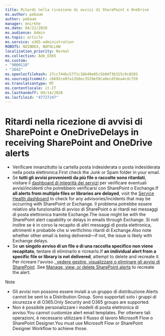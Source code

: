 ```yaml
---
title: Ritardi nella ricezione di avvisi di SharePoint e OneDrive
ms.author: pebaum
author: pebaum
manager: mnirkhe
ms.date: 04/21/2020
ms.audience: Admin
ms.topic: article
ms.service: o365-administration
ROBOTS: NOINDEX, NOFOLLOW
localization_priority: Normal
ms.collection: Adm_O365
ms.custom:
- "9000118"
- "2642"
ms.openlocfilehash: 27cc744bc57f1c18649e05c5b0df3b315c9c0201
ms.sourcegitcommit: c6692ce0fa1358ec3529e59ca0ecdfdea4cdc759
ms.translationtype: MT
ms.contentlocale: it-IT
ms.lasthandoff: 09/14/2020
ms.locfileid: "47727247"
---
```

# <a name="delays-in-receiving-sharepoint-and-onedrive-alerts"></a><span data-ttu-id="ed492-102">Ritardi nella ricezione di avvisi di SharePoint e OneDrive</span><span class="sxs-lookup"><span data-stu-id="ed492-102">Delays in receiving SharePoint and OneDrive alerts</span></span>

- <span data-ttu-id="ed492-103">Verificare innanzitutto la cartella posta indesiderata o posta indesiderata nella posta elettronica.</span><span class="sxs-lookup"><span data-stu-id="ed492-103">First check the Junk or Spam folder in your email.</span></span>
- <span data-ttu-id="ed492-104">Se **tutti gli avvisi provenienti da più file o raccolte sono ritardati**, visitare il [dashboard di integrità dei servizi](https://portal.office.com/adminportal/home?ref=/servicehealth) per verificare eventuali avvisi/incidenti che potrebbero verificarsi con SharePoint o Exchange.</span><span class="sxs-lookup"><span data-stu-id="ed492-104">If **all alerts from multiple files or libraries are delayed**, visit the [Service Health dashboard](https://portal.office.com/adminportal/home?ref=/servicehealth) to check for any advisories/incidents that may be occurring with SharePoint or Exchange.</span></span> <span data-ttu-id="ed492-105">Il problema potrebbe essere relativo alla funzionalità di avviso di SharePoint o ai ritardi nei messaggi di posta elettronica tramite Exchange.</span><span class="sxs-lookup"><span data-stu-id="ed492-105">The issue might be with the SharePoint alert capability or delays in emails through Exchange.</span></span> <span data-ttu-id="ed492-106">Si noti inoltre se è in corso la recapito di altri messaggi di posta elettronica, altrimenti è probabile che si verifichino ritardi di Exchange.</span><span class="sxs-lookup"><span data-stu-id="ed492-106">Also note whether other email is being delivered—if not, the issue is likely with Exchange delays.</span></span>
- <span data-ttu-id="ed492-107">Se **un singolo avviso di un file o di una raccolta specifico non viene recapitato**, tentare di eliminarlo e ricrearlo.</span><span class="sxs-lookup"><span data-stu-id="ed492-107">If **an individual alert from a specific file or library is not delivered**, attempt to delete and recreate it.</span></span> <span data-ttu-id="ed492-108">Per ricreare l'avviso [, vedere gestire, visualizzare o eliminare gli avvisi di SharePoint](https://support.microsoft.com/office/99dfb19c-9a90-4a8c-aba1-aa8c8afb0de2) .</span><span class="sxs-lookup"><span data-stu-id="ed492-108">See [Manage, view, or delete SharePoint alerts](https://support.microsoft.com/office/99dfb19c-9a90-4a8c-aba1-aa8c8afb0de2) to recreate the alert.</span></span>

> [!NOTE]
> - <span data-ttu-id="ed492-109">Gli avvisi non possono essere inviati a un gruppo di distribuzione.</span><span class="sxs-lookup"><span data-stu-id="ed492-109">Alerts cannot be sent to a Distribution Group.</span></span> <span data-ttu-id="ed492-110">Sono supportati solo i gruppi di sicurezza e di O365.</span><span class="sxs-lookup"><span data-stu-id="ed492-110">Only Security and O365 groups are supported.</span></span>
> - <span data-ttu-id="ed492-111">Non è possibile personalizzare i modelli di posta elettronica di avviso.</span><span class="sxs-lookup"><span data-stu-id="ed492-111">You cannot customize alert email templates.</span></span> <span data-ttu-id="ed492-112">Per ottenere tali operazioni, è necessario utilizzare il flusso di lavoro Microsoft Flow o SharePoint Designer.</span><span class="sxs-lookup"><span data-stu-id="ed492-112">You must use Microsoft Flow or SharePoint Designer Workflow to achieve those.</span></span>
